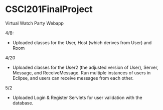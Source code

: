 # CSCI201FinalProject
Virtual Watch Party Webapp

4/8:
- Uploaded classes for the User, Host (which derives from User) and Room

4/20
- Uploaded classes for the User2 (the adjusted version of User), Server, Message, and ReceiveMessage. Run multiple instances of users in Eclipse, and users can receive messages from each other.  

5/2
- Uploaded Login & Register Servlets for user validation with the database.

